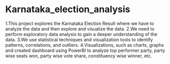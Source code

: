 # Karnataka_election_analysis
1.This project explores the Karnataka Election Result where we have to analyze the data and then explore and visualize the data. 
2.We need to perform exploratory data analysis to gain a deeper understanding of the data. 
3.We use statistical techniques and visualization tools to identify patterns, correlations, and outliers. 
4.Visualizations, such as charts, graphs and created dashboard using PowerBI to analyze top performer party, 
  party wise seats won, party wise vote share, constituency wise winner, etc.
